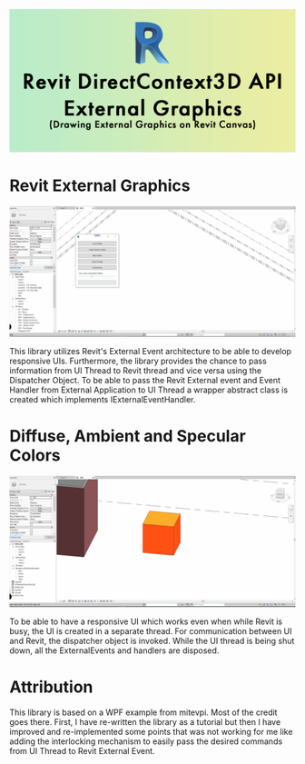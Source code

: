 ![alt text](https://github.com/varolomer/DirectContext3DAPI/blob/master/DirectContext3DAPI/Assets/Github/Banner.png)

# Revit External Graphics
![alt text](https://github.com/varolomer/RevitWPF/blob/master/RevitWPF/Assets/Github/BatchWallExportProgress.gif)

This library utilizes Revit's External Event architecture to be able to develop responsive UIs. Furthermore, the library provides the chance to pass information from UI Thread to Revit thread and vice versa using the Dispatcher Object. To be able to pass the Revit External event and Event Handler from External Application to UI Thread a wrapper abstract class is created which implements IExternalEventHandler.

# Diffuse, Ambient and Specular Colors
![alt text](https://github.com/varolomer/DirectContext3DAPI/blob/master/DirectContext3DAPI/Assets/Github/FaceMaps.gif)

To be able to have a responsive UI which works even when while Revit is busy, the UI is created in a separate thread. For communication between UI and Revit, the dispatcher object is invoked. While the UI thread is being shut down, all the ExternalEvents and handlers are disposed.

# Attribution
This library is based on a WPF example from mitevpi. Most of the credit goes there. First, I have re-written the library as a tutorial but then I have improved and re-implemented some points that was not working for me like adding the interlocking mechanism to easily pass the desired commands from UI Thread to Revit External Event.
